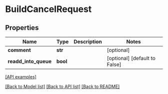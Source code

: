 # BuildCancelRequest

## Properties
Name | Type | Description | Notes
------------ | ------------- | ------------- | -------------
**comment** | **str** |  | [optional] 
**readd_into_queue** | **bool** |  | [optional] [default to False]

[[API examples]](http://devopshq.github.io/teamcity/teamcity_models/BuildCancelRequest.html)

[[Back to Model list]](../README.md#documentation-for-models) [[Back to API list]](../README.md#documentation-for-api-endpoints) [[Back to README]](../README.md)



